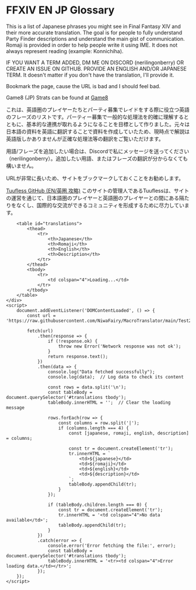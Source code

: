 <!DOCTYPE html>
<html lang="en">
<body>
    <div class="container">
        <h1>FFXIV EN JP Glossary</h1>
        <p>This is a list of Japanese phrases you might see in Final Fantasy XIV and their more accurate translation. The goal is for people to fully understand Party Finder descriptions and understand the main gist of communication. Romaji is provided in order to help people write it using IME. It does not always represent reading (example: Konnichiha).</p>
        <p>IF YOU WANT A TERM ADDED, DM ME ON DISCORD (nerilingonberry) OR CREATE AN ISSUE ON GITHUB. PROVIDE AN ENGLISH AND/OR JAPANESE TERM. It doesn't matter if you don't have the translation, I'll provide it.</p>
        <p>Bookmark the page, cause the URL is bad and I should feel bad.</p>
        <p>Game8 (JP) Strats can be found at <a href="https://game8.jp/ff14" target="_blank">Game8</a></p>
        <b></b>
        <p>これは、英語圏のプレイヤーたちとパーティ募集でレイドをする際に役立つ英語のフレーズのリストです。パーティー募集で一般的な処理法を的確に理解するとともに、基本的な連携が取れるようになることを目標として作りました。元々は日本語の資料を英語に翻訳することで資料を作成していたため、現時点で解説は英語版しかありませんが正確な処理法等の翻訳をご覧いただけます。</p>
        <p>用語/フレーズを追加したい場合は、Discordで私にメッセージを送ってください（nerilingonberry）。追加したい用語、またはフレーズの翻訳が分からなくても構いません。</p>
        <p>URLが非常に長いため、サイトをブックマークしておくことをお勧めします。</p>
        <p><a href="https://tuufless.github.io/FFXIV-Elemental-Raid-Macros/" target="_blank">Tuufless GitHub (EN/英圏 攻略)</a> このサイトの管理人であるTuuflessは、サイトの運営を通じて、日本語圏のプレイヤーと英語圏のプレイヤーとの間にある隔たりをなくし、国際的な交流ができるコミュニティを形成するために尽力しています。</p>

        <table id="translations">
            <thead>
                <tr>
                    <th>Japanese</th>
                    <th>Romaji</th>
                    <th>English</th>
                    <th>Description</th>
                </tr>
            </thead>
            <tbody>
                <tr>
                    <td colspan="4">Loading...</td>
                </tr>
            </tbody>
        </table>
    </div>
    <script>
        document.addEventListener('DOMContentLoaded', () => {
            const url = 'https://raw.githubusercontent.com/NiwaFairy/MacroTranslator/main/Test2.txt';

            fetch(url)
                .then(response => {
                    if (!response.ok) {
                        throw new Error('Network response was not ok');
                    }
                    return response.text();
                })
                .then(data => {
                    console.log("Data fetched successfully");
                    console.log(data);  // Log data to check its content

                    const rows = data.split('\n');
                    const tableBody = document.querySelector('#translations tbody');
                    tableBody.innerHTML = '';  // Clear the loading message

                    rows.forEach(row => {
                        const columns = row.split('|');
                        if (columns.length === 4) {
                            const [japanese, romaji, english, description] = columns;

                            const tr = document.createElement('tr');
                            tr.innerHTML = `
                                <td>${japanese}</td>
                                <td>${romaji}</td>
                                <td>${english}</td>
                                <td>${description}</td>
                            `;
                            tableBody.appendChild(tr);
                        }
                    });

                    if (tableBody.children.length === 0) {
                        const tr = document.createElement('tr');
                        tr.innerHTML = '<td colspan="4">No data available</td>';
                        tableBody.appendChild(tr);
                    }
                })
                .catch(error => {
                    console.error('Error fetching the file:', error);
                    const tableBody = document.querySelector('#translations tbody');
                    tableBody.innerHTML = '<tr><td colspan="4">Error loading data.</td></tr>';
                });
        });
    </script>
</body>
</html>
